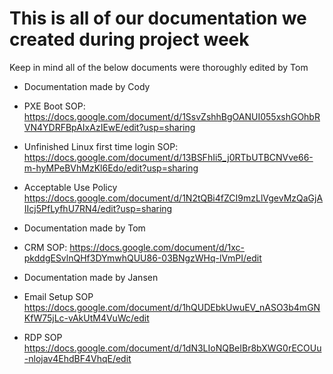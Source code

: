 # This is all of our documentation we created during project week

Keep in mind all of the below documents were thoroughly edited by Tom

- Documentation made by Cody
- PXE Boot SOP:                                             https://docs.google.com/document/d/1SsvZshhBgOANUI055xshGOhbRVN4YDRFBpAIxAzIEwE/edit?usp=sharing
- Unfinished Linux first time login SOP:                    https://docs.google.com/document/d/13BSFhIi5_j0RTbUTBCNVve66-m-hyMPeBVhMzKl6Edo/edit?usp=sharing
- Acceptable Use Policy                                     https://docs.google.com/document/d/1N2tQBi4fZCI9mzLlVgevMzQaGjAIIcj5PfLyfhU7RN4/edit?usp=sharing

- Documentation made by Tom
- CRM SOP:                                                  https://docs.google.com/document/d/1xc-pkddgESvlnQHf3DYmwhQUU86-03BNgzWHq-lVmPI/edit

- Documentation made by Jansen
- Email Setup SOP                                           https://docs.google.com/document/d/1hQUDEbkUwuEV_nASO3b4mGNKfW75jLc-vAkUtM4VuWc/edit
- RDP SOP                                                   https://docs.google.com/document/d/1dN3LIoNQBeIBr8bXWG0rECOUu-nlojav4EhdBF4VhqE/edit
